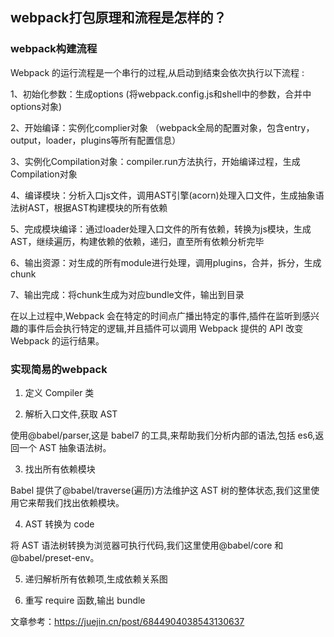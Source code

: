 ## webpack打包原理和流程是怎样的？

### webpack构建流程

Webpack 的运行流程是一个串行的过程,从启动到结束会依次执行以下流程 :

1、初始化参数：生成options (将webpack.config.js和shell中的参数，合并中options对象)

2、开始编译：实例化complier对象 （webpack全局的配置对象，包含entry，output，loader，plugins等所有配置信息）

3、实例化Compilation对象：compiler.run方法执行，开始编译过程，生成Compilation对象

4、编译模块：分析入口js文件，调用AST引擎(acorn)处理入口文件，生成抽象语法树AST，根据AST构建模块的所有依赖

5、完成模块编译：通过loader处理入口文件的所有依赖，转换为js模块，生成AST，继续遍历，构建依赖的依赖，递归，直至所有依赖分析完毕

6、输出资源：对生成的所有module进行处理，调用plugins，合并，拆分，生成chunk

7、输出完成：将chunk生成为对应bundle文件，输出到目录

在以上过程中,Webpack 会在特定的时间点广播出特定的事件,插件在监听到感兴趣的事件后会执行特定的逻辑,并且插件可以调用 Webpack 提供的 API 改变 Webpack 的运行结果。

### 实现简易的webpack

1. 定义 Compiler 类

2. 解析入口文件,获取 AST

使用@babel/parser,这是 babel7 的工具,来帮助我们分析内部的语法,包括 es6,返回一个 AST 抽象语法树。

3. 找出所有依赖模块

Babel 提供了@babel/traverse(遍历)方法维护这 AST 树的整体状态,我们这里使用它来帮我们找出依赖模块。

4. AST 转换为 code

将 AST 语法树转换为浏览器可执行代码,我们这里使用@babel/core 和 @babel/preset-env。

5. 递归解析所有依赖项,生成依赖关系图

6. 重写 require 函数,输出 bundle


文章参考：https://juejin.cn/post/6844904038543130637
